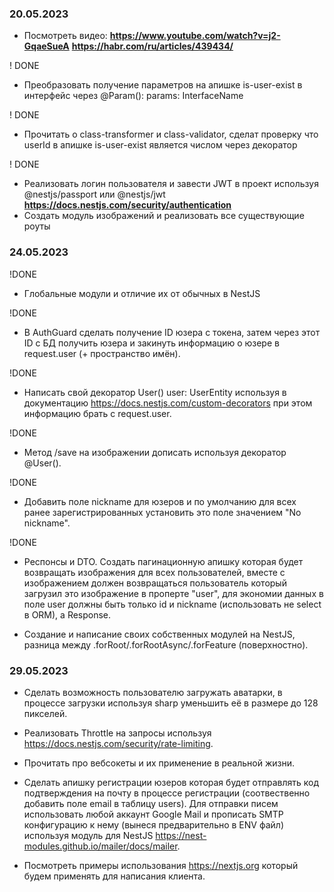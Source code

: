### 20.05.2023

- Посмотреть видео:
  **<https://www.youtube.com/watch?v=j2-GqaeSueA>**
  **<https://habr.com/ru/articles/439434/>**

! DONE

- Преобразовать получение параметров на апишке is-user-exist в интерфейс через @Param(): params: InterfaceName

! DONE

- Прочитать о class-transformer и class-validator, сделат проверку что userId в апишке is-user-exist является числом через декоратор

! DONE

- Реализовать логин пользователя и завести JWT в проект используя @nestjs/passport или @nestjs/jwt
  **<https://docs.nestjs.com/security/authentication>**
- Создать модуль изображений и реализовать все существующие роуты

### 24.05.2023

!DONE

- Глобальные модули и отличие их от обычных в NestJS

!DONE

- В AuthGuard сделать получение ID юзера с токена, затем через этот ID с БД получить юзера и закинуть информацию о юзере в request.user (+ пространство имён).

!DONE

- Написать свой декоратор User() user: UserEntity используя в документацию <https://docs.nestjs.com/custom-decorators> при этом информацию брать с request.user.

!DONE

- Метод /save на изображении дописать используя декоратор @User().

!DONE

- Добавить поле nickname для юзеров и по умолчанию для всех ранее зарегистрированных установить это поле значением "No nickname".

!DONE

- Респонсы и DTO. Создать пагинационную апишку которая будет возвращать изображения для всех пользователей, вместе с изображением должен возвращаться пользователь который загрузил это изображение в проперте "user", для экономии данных в поле user должны быть только id и nickname (использовать не select в ORM), а Response.

- Создание и написание своих собственных модулей на NestJS, разница между .forRoot/.forRootAsync/.forFeature (поверхностно).

### 29.05.2023

- Сделать возможность пользователю загружать аватарки, в процессе загрузки используя sharp уменьшить её в размере до 128 пикселей.

- Реализовать Throttle на запросы используя <https://docs.nestjs.com/security/rate-limiting>.

- Прочитать про вебсокеты и их применение в реальной жизни.

- Сделать апишку регистрации юзеров которая будет отправлять код подтверждения на почту в процессе регистрации (соотвественно добавить поле email в таблицу users). Для отправки писем использовать любой аккаунт Google Mail и прописать SMTP конфигурацию к нему (вынеся предварительно в ENV файл) используя модуль для NestJS <https://nest-modules.github.io/mailer/docs/mailer>.

- Посмотреть примеры использования <https://nextjs.org> который будем применять для написания клиента.
